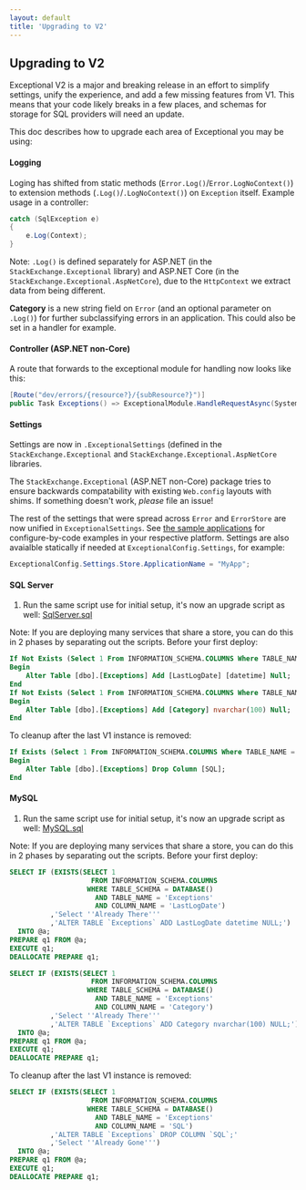 ```yaml
---
layout: default
title: 'Upgrading to V2'
---
```

## Upgrading to V2

Exceptional V2 is a major and breaking release in an effort to simplify settings, unify the experience, and add a few missing features from V1. This means that your code likely breaks in a few places, and schemas for storage for SQL providers will need an update.

This doc describes how to upgrade each area of Exceptional you may be using:

#### Logging

Loging has shifted from static methods (`Error.Log()`/`Error.LogNoContext()`) to extension methods (`.Log()`/`.LogNoContext()`) on `Exception` itself. Example usage in a controller:
```c#
catch (SqlException e)
{
    e.Log(Context);
}
```
Note: `.Log()` is defined separately for ASP.NET (in the `StackExchange.Exceptional` library) and ASP.NET Core (in the `StackExchange.Exceptional.AspNetCore`), due to the `HttpContext` we extract data from being different.

**Category** is a new string field on `Error` (and an optional parameter on `.Log()`) for further subclassifying errors in an application. This could also be set in a handler for example.

#### Controller (ASP.NET non-Core)

A route that forwards to the exceptional module for handling now looks like this:
```c#
[Route("dev/errors/{resource?}/{subResource?}")]
public Task Exceptions() => ExceptionalModule.HandleRequestAsync(System.Web.HttpContext.Current);
```

#### Settings
Settings are now in `.ExceptionalSettings` (defined in the `StackExchange.Exceptional` and `StackExchange.Exceptional.AspNetCore` libraries.

The `StackExchange.Exceptional` (ASP.NET non-Core) package tries to ensure backwards compatability with existing `Web.config` layouts with shims. If something doesn't work, *please* file an issue!

The rest of the settings that were spread across `Error` and `ErrorStore` are now unified in `ExceptionalSettings`. See [the sample applications](https://github.com/NickCraver/StackExchange.Exceptional/tree/master/samples) for configure-by-code examples in your respective platform. Settings are also avaialble statically if needed at `ExceptionalConfig.Settings`, for example:
```c#
ExceptionalConfig.Settings.Store.ApplicationName = "MyApp";
```

#### SQL Server
1. Run the same script use for initial setup, it's now an upgrade script as well: [SqlServer.sql][SqlServer]

Note: If you are deploying many services that share a store, you can do this in 2 phases by separating out the scripts. Before your first deploy:
```sql
If Not Exists (Select 1 From INFORMATION_SCHEMA.COLUMNS Where TABLE_NAME = 'Exceptions' And COLUMN_NAME = 'LastLogDate')
Begin
    Alter Table [dbo].[Exceptions] Add [LastLogDate] [datetime] Null;
End
If Not Exists (Select 1 From INFORMATION_SCHEMA.COLUMNS Where TABLE_NAME = 'Exceptions' And COLUMN_NAME = 'Category')
Begin
    Alter Table [dbo].[Exceptions] Add [Category] nvarchar(100) Null;
End
```
To cleanup after the last V1 instance is removed:
```sql
If Exists (Select 1 From INFORMATION_SCHEMA.COLUMNS Where TABLE_NAME = 'Exceptions' And COLUMN_NAME = 'SQL')
Begin
    Alter Table [dbo].[Exceptions] Drop Column [SQL];
End
```

#### MySQL
1. Run the same script use for initial setup, it's now an upgrade script as well: [MySQL.sql][MySQL]

Note: If you are deploying many services that share a store, you can do this in 2 phases by separating out the scripts. Before your first deploy:
```sql
SELECT IF (EXISTS(SELECT 1
                    FROM INFORMATION_SCHEMA.COLUMNS
                   WHERE TABLE_SCHEMA = DATABASE()
                     AND TABLE_NAME = 'Exceptions'
                     AND COLUMN_NAME = 'LastLogDate')
          ,'Select ''Already There'''
          ,'ALTER TABLE `Exceptions` ADD LastLogDate datetime NULL;')
  INTO @a;
PREPARE q1 FROM @a;
EXECUTE q1;
DEALLOCATE PREPARE q1;

SELECT IF (EXISTS(SELECT 1
                    FROM INFORMATION_SCHEMA.COLUMNS
                   WHERE TABLE_SCHEMA = DATABASE()
                     AND TABLE_NAME = 'Exceptions'
                     AND COLUMN_NAME = 'Category')
          ,'Select ''Already There'''
          ,'ALTER TABLE `Exceptions` ADD Category nvarchar(100) NULL;')
  INTO @a;
PREPARE q1 FROM @a;
EXECUTE q1;
DEALLOCATE PREPARE q1;
```
To cleanup after the last V1 instance is removed:
```sql
SELECT IF (EXISTS(SELECT 1
                    FROM INFORMATION_SCHEMA.COLUMNS
                   WHERE TABLE_SCHEMA = DATABASE()
                     AND TABLE_NAME = 'Exceptions'
                     AND COLUMN_NAME = 'SQL')
          ,'ALTER TABLE `Exceptions` DROP COLUMN `SQL`;'
          ,'Select ''Already Gone''')
  INTO @a;
PREPARE q1 FROM @a;
EXECUTE q1;
DEALLOCATE PREPARE q1;
```

[SqlServer]: https://github.com/NickCraver/StackExchange.Exceptional/blob/master/DBScripts/SqlServer.sql
[MySQL]: https://github.com/NickCraver/StackExchange.Exceptional/blob/master/DBScripts/MySQL.sql
